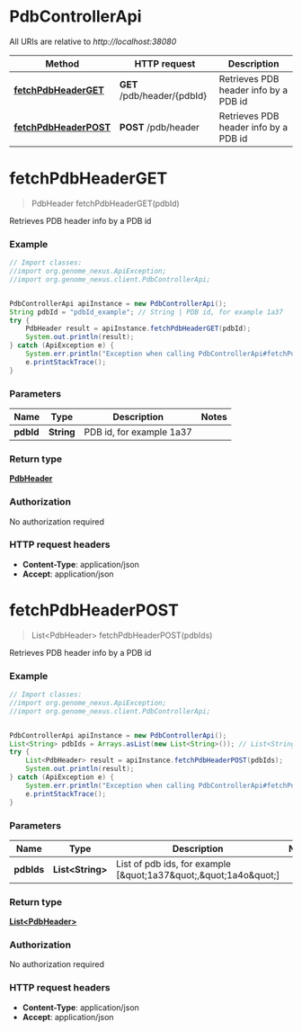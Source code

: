 # PdbControllerApi

All URIs are relative to *http://localhost:38080*

Method | HTTP request | Description
------------- | ------------- | -------------
[**fetchPdbHeaderGET**](PdbControllerApi.md#fetchPdbHeaderGET) | **GET** /pdb/header/{pdbId} | Retrieves PDB header info by a PDB id
[**fetchPdbHeaderPOST**](PdbControllerApi.md#fetchPdbHeaderPOST) | **POST** /pdb/header | Retrieves PDB header info by a PDB id


<a name="fetchPdbHeaderGET"></a>
# **fetchPdbHeaderGET**
> PdbHeader fetchPdbHeaderGET(pdbId)

Retrieves PDB header info by a PDB id

### Example
```java
// Import classes:
//import org.genome_nexus.ApiException;
//import org.genome_nexus.client.PdbControllerApi;


PdbControllerApi apiInstance = new PdbControllerApi();
String pdbId = "pdbId_example"; // String | PDB id, for example 1a37
try {
    PdbHeader result = apiInstance.fetchPdbHeaderGET(pdbId);
    System.out.println(result);
} catch (ApiException e) {
    System.err.println("Exception when calling PdbControllerApi#fetchPdbHeaderGET");
    e.printStackTrace();
}
```

### Parameters

Name | Type | Description  | Notes
------------- | ------------- | ------------- | -------------
 **pdbId** | **String**| PDB id, for example 1a37 |

### Return type

[**PdbHeader**](PdbHeader.md)

### Authorization

No authorization required

### HTTP request headers

 - **Content-Type**: application/json
 - **Accept**: application/json

<a name="fetchPdbHeaderPOST"></a>
# **fetchPdbHeaderPOST**
> List&lt;PdbHeader&gt; fetchPdbHeaderPOST(pdbIds)

Retrieves PDB header info by a PDB id

### Example
```java
// Import classes:
//import org.genome_nexus.ApiException;
//import org.genome_nexus.client.PdbControllerApi;


PdbControllerApi apiInstance = new PdbControllerApi();
List<String> pdbIds = Arrays.asList(new List<String>()); // List<String> | List of pdb ids, for example [\"1a37\",\"1a4o\"]
try {
    List<PdbHeader> result = apiInstance.fetchPdbHeaderPOST(pdbIds);
    System.out.println(result);
} catch (ApiException e) {
    System.err.println("Exception when calling PdbControllerApi#fetchPdbHeaderPOST");
    e.printStackTrace();
}
```

### Parameters

Name | Type | Description  | Notes
------------- | ------------- | ------------- | -------------
 **pdbIds** | **List&lt;String&gt;**| List of pdb ids, for example [\&quot;1a37\&quot;,\&quot;1a4o\&quot;] |

### Return type

[**List&lt;PdbHeader&gt;**](PdbHeader.md)

### Authorization

No authorization required

### HTTP request headers

 - **Content-Type**: application/json
 - **Accept**: application/json

